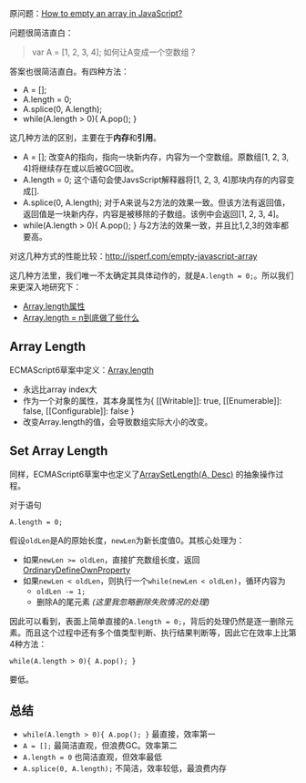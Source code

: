 原问题：[How to empty an array in JavaScript?](http://stackoverflow.com/questions/1232040/how-to-empty-an-array-in-javascript)

问题很简洁直白：
> var A = [1, 2, 3, 4]; 如何让A变成一个空数组？

答案也很简洁直白。有四种方法：
* A = [];
* A.length = 0;
* A.splice(0, A.length);
* while(A.length > 0){ A.pop(); }

这几种方法的区别，主要在于**内存**和**引用**。

* A = [];
改变A的指向，指向一块新内存，内容为一个空数组。原数组[1, 2, 3, 4]将继续存在或以后被GC回收。
* A.length = 0;
这个语句会使JavsScript解释器将[1, 2, 3, 4]那块内存的内容变成[].
* A.splice(0, A.length);
对于A来说与2方法的效果一致。但该方法有返回值，返回值是一块新内存，内容是被移除的子数组。该例中会返回[1, 2, 3, 4]。
* while(A.length > 0){ A.pop(); }
与2方法的效果一致，并且比1,2,3的效率都要高。

对这几种方式的性能比较：http://jsperf.com/empty-javascript-array

这几种方法里，我们唯一不太确定其具体动作的，就是`A.length = 0;`。所以我们来更深入地研究下：

* [Array.length属性](#array-length)
* [Array.length = n到底做了些什么](#set-array-length)

## Array Length
ECMAScript6草案中定义：[Array.length](http://people.mozilla.org/~jorendorff/es6-draft.html#sec-properties-of-array-instances-length)

* 永远比array index大
* 作为一个对象的属性，其本身属性为{ [[Writable]]: true, [[Enumerable]]: false, [[Configurable]]: false }
* 改变Array.length的值，会导致数组实际大小的改变。

## Set Array Length
同样，ECMAScript6草案中也定义了[ArraySetLength(A, Desc)](http://people.mozilla.org/~jorendorff/es6-draft.html#sec-arraysetlength) 的抽象操作过程。

对于语句
```
A.length = 0;
```
假设`oldLen`是A的原始长度，`newLen`为新长度值0。其核心处理为：

* 如果`newLen >= oldLen`，直接扩充数组长度，返回[OrdinaryDefineOwnProperty](http://people.mozilla.org/~jorendorff/es6-draft.html#sec-ordinarydefineownproperty)
* 如果`newLen < oldLen`，则执行一个`while(newLen < oldLen)`，循环内容为
  * `oldLen -= 1;`
  * 删除A的尾元素 _(这里我忽略删除失败情况的处理)_

因此可以看到，表面上简单直接的`A.length = 0;`，背后的处理仍然是逐一删除元素。而且这个过程中还有多个值类型判断、执行结果判断等，因此它在效率上比第4种方法：
```
while(A.length > 0){ A.pop(); }
```
要低。

## 总结
* `while(A.length > 0){ A.pop(); }` 最直接，效率第一
* `A = [];` 最简洁直观，但浪费GC。效率第二
* `A.length = 0` 也简洁直观，但效率最低
* `A.splice(0, A.length);` 不简洁，效率较低，最浪费内存

